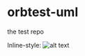 # orbtest-uml
the test repo


Inline-style: 
![alt text](https://devapp.orbuml.com/app/uml/image/claytantor%2Fflashlex-docs/6d39c7445a509a4b139e8d7e9b4f491fcb9c94c0 "component diagram")

